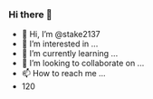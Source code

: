 ### Hi there 👋
- 👋 Hi, I’m @stake2137
- 👀 I’m interested in ...
- 🌱 I’m currently learning ...
- 💞️ I’m looking to collaborate on ...
- 📫 How to reach me ...
- 120
<!--
**Themanhdh/themanhdh** is a ✨ _special_ ✨ repository because its `README.md` (this file) appears on your GitHub profile.


